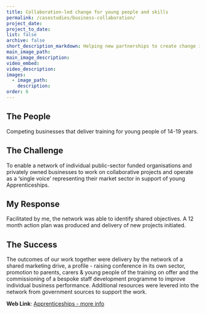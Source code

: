 ```yaml
---
title: Collaboration-led change for young people and skills
permalink: /casestudies/business-collaboration/
project_date:
project_to_date:
list: false
archive: false
short_description_markdown: Helping new partnerships to create change in support of young Apprentices
main_image_path:
main_image_description:
video_embed:
video_description:
images:
  - image_path:
    description:
order: 6
---
```

## The People

Competing businesses that deliver training for young people of 14-19 years.

## The Challenge

To enable a network of individual public-sector funded organisations and privately owned businesses to work on collaborative projects and operate as a ‘single voice’ representing their market sector in support of young Apprenticeships.

## My Response

Facilitated by me, the network was able to identify shared objectives. A 12 month action plan was produced and delivery of new projects initiated.

## The Success

The outcomes of our work together were delivery by the network of a shared marketing drive, a profile - raising conference in its own sector, promotion to parents, carers & young people of the training on offer and the commissioning of a bespoke staff development programme to improve individual business performance. Additional resources were levered into the network from government sources to support the work.

**Web Link**: [Apprenticeships - more info](https://www.gov.uk/government/topical-events/national-apprenticeship-week-2019/about)

&nbsp;